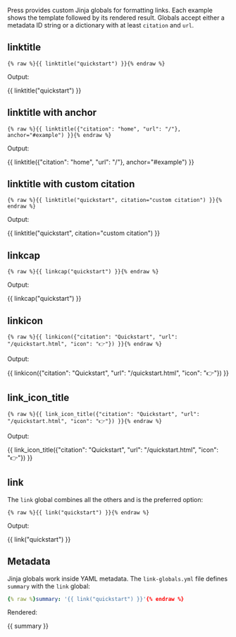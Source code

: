 Press provides custom Jinja globals for formatting links. Each example
shows the template followed by its rendered result. Globals accept either a
metadata ID string or a dictionary with at least `citation` and `url`.

## linktitle

```jinja
{% raw %}{{ linktitle("quickstart") }}{% endraw %}
```

Output:

{{ linktitle("quickstart") }}

## linktitle with anchor

```jinja
{% raw %}{{ linktitle({"citation": "home", "url": "/"}, anchor="#example") }}{% endraw %}
```

Output:

{{ linktitle({"citation": "home", "url": "/"}, anchor="#example") }}

## linktitle with custom citation

```jinja
{% raw %}{{ linktitle("quickstart", citation="custom citation") }}{% endraw %}
```

Output:

{{ linktitle("quickstart", citation="custom citation") }}

## linkcap

```jinja
{% raw %}{{ linkcap("quickstart") }}{% endraw %}
```

Output:

{{ linkcap("quickstart") }}

## linkicon

```jinja
{% raw %}{{ linkicon({"citation": "Quickstart", "url": "/quickstart.html", "icon": "👉"}) }}{% endraw %}
```

Output:

{{ linkicon({"citation": "Quickstart", "url": "/quickstart.html", "icon": "👉"}) }}

## link_icon_title

```jinja
{% raw %}{{ link_icon_title({"citation": "Quickstart", "url": "/quickstart.html", "icon": "👉"}) }}{% endraw %}
```

Output:

{{ link_icon_title({"citation": "Quickstart", "url": "/quickstart.html", "icon": "👉"}) }}

## link

The `link` global combines all the others and is the preferred option:

```jinja
{% raw %}{{ link("quickstart") }}{% endraw %}
```

Output:

{{ link("quickstart") }}

## Metadata

Jinja globals work inside YAML metadata. The `link-globals.yml` file defines
`summary` with the `link` global:

```yaml
{% raw %}summary: '{{ link("quickstart") }}'{% endraw %}
```

Rendered:

{{ summary }}

